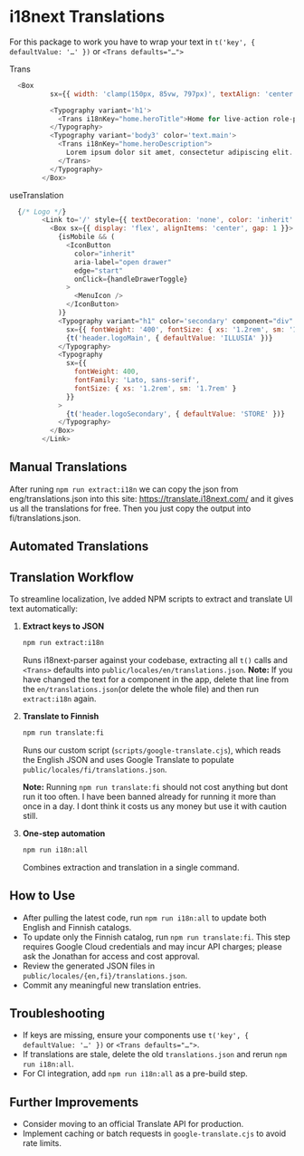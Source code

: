 
# i18next Translations
For this package to work you have to wrap your text in `t('key', { defaultValue: '…' })` or `<Trans defaults="…">`

Trans
```js
  <Box
          sx={{ width: 'clamp(150px, 85vw, 797px)', textAlign: 'center', height: '100%', display: 'flex', gap: '35px', margin: 'auto', justifyContent: 'center', flexDirection: 'column' }}>

          <Typography variant='h1'>
            <Trans i18nKey="home.heroTitle">Home for live-action role-playing games props</Trans>
          </Typography>
          <Typography variant='body3' color='text.main'>
            <Trans i18nKey="home.heroDescription">
              Lorem ipsum dolor sit amet, consectetur adipiscing elit. Nulla fringilla nunc in molestie feugiat. Nunc auctor consectetur elit, quis pulvina. Lorem ipsum dolor sit amet, consectetur adipiscing elit. Nulla fringilla nunc in molestie feugiat
            </Trans>
          </Typography>
        </Box>
```

useTranslation

```js
  {/* Logo */}
        <Link to='/' style={{ textDecoration: 'none', color: 'inherit' }}>
          <Box sx={{ display: 'flex', alignItems: 'center', gap: 1 }}>
            {isMobile && (
              <IconButton
                color="inherit"
                aria-label="open drawer"
                edge="start"
                onClick={handleDrawerToggle}
              >
                <MenuIcon />
              </IconButton>
            )}
            <Typography variant="h1" color='secondary' component="div"
              sx={{ fontWeight: '400', fontSize: { xs: '1.2rem', sm: '1.7rem' } }}>
              {t('header.logoMain', { defaultValue: 'ILLUSIA' })}
            </Typography>
            <Typography
              sx={{
                fontWeight: 400,
                fontFamily: 'Lato, sans-serif',
                fontSize: { xs: '1.2rem', sm: '1.7rem' }
              }}
            >
              {t('header.logoSecondary', { defaultValue: 'STORE' })}
            </Typography>
          </Box>
        </Link>
```


## Manual Translations

After runing `npm run extract:i18n` we can copy the json from eng/translations.json into this site: https://translate.i18next.com/ and it gives us all the translations for free. Then you just copy the output into fi/translations.json.

## Automated Translations

## Translation Workflow

To streamline localization, Ive added NPM scripts to extract and translate UI text automatically:

1. **Extract keys to JSON**  
   ```bash
   npm run extract:i18n
   ```
   Runs i18next-parser against your codebase, extracting all `t()` calls and `<Trans>` defaults into `public/locales/en/translations.json`.
   **Note:** If you have changed the text for a component in the app, delete that line from the `en/translations.json`(or delete the whole file) and then run `extract:i18n` again.

2. **Translate to Finnish**  
   ```bash
   npm run translate:fi
   ```
   Runs our custom script (`scripts/google-translate.cjs`), which reads the English JSON and uses Google Translate to populate `public/locales/fi/translations.json`.

   **Note:** Running `npm run translate:fi` should not cost anything but dont run it too often. I have been banned already for running it more than once in a day. I dont think it costs us any money but use it with caution still.

3. **One-step automation**  
   ```bash
   npm run i18n:all
   ```
   Combines extraction and translation in a single command.

## How to Use

- After pulling the latest code, run `npm run i18n:all` to update both English and Finnish catalogs.
- To update only the Finnish catalog, run `npm run translate:fi`. This step requires Google Cloud credentials and may incur API charges; please ask the Jonathan for access and cost approval.
- Review the generated JSON files in `public/locales/{en,fi}/translations.json`.
- Commit any meaningful new translation entries.

## Troubleshooting

- If keys are missing, ensure your components use `t('key', { defaultValue: '…' })` or `<Trans defaults="…">`.
- If translations are stale, delete the old `translations.json` and rerun `npm run i18n:all`.
- For CI integration, add `npm run i18n:all` as a pre-build step.

## Further Improvements

- Consider moving to an official Translate API for production.
- Implement caching or batch requests in `google-translate.cjs` to avoid rate limits.